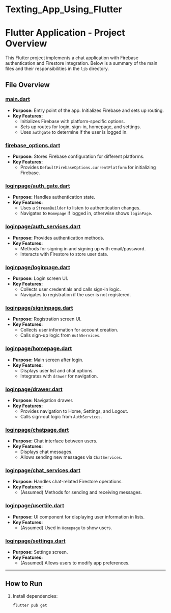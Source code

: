 # Texting_App_Using_Flutter
# Flutter Application - Project Overview

This Flutter project implements a chat application with Firebase authentication and Firestore integration. Below is a summary of the main files and their responsibilities in the `lib` directory.

## File Overview

### [main.dart](lib/main.dart)
- **Purpose:** Entry point of the app. Initializes Firebase and sets up routing.
- **Key Features:**  
  - Initializes Firebase with platform-specific options.
  - Sets up routes for login, sign-in, homepage, and settings.
  - Uses `authgate` to determine if the user is logged in.

### [firebase_options.dart](lib/firebase_options.dart)
- **Purpose:** Stores Firebase configuration for different platforms.
- **Key Features:**  
  - Provides `DefaultFirebaseOptions.currentPlatform` for initializing Firebase.

### [loginpage/auth_gate.dart](lib/loginpage/auth_gate.dart)
- **Purpose:** Handles authentication state.
- **Key Features:**  
  - Uses a `StreamBuilder` to listen to authentication changes.
  - Navigates to `Homepage` if logged in, otherwise shows `loginPage`.

### [loginpage/auth_services.dart](lib/loginpage/auth_services.dart)
- **Purpose:** Provides authentication methods.
- **Key Features:**  
  - Methods for signing in and signing up with email/password.
  - Interacts with Firestore to store user data.

### [loginpage/loginpage.dart](lib/loginpage/loginpage.dart)
- **Purpose:** Login screen UI.
- **Key Features:**  
  - Collects user credentials and calls sign-in logic.
  - Navigates to registration if the user is not registered.

### [loginpage/signinpage.dart](lib/loginpage/signinpage.dart)
- **Purpose:** Registration screen UI.
- **Key Features:**  
  - Collects user information for account creation.
  - Calls sign-up logic from `AuthServices`.

### [loginpage/homepage.dart](lib/loginpage/homepage.dart)
- **Purpose:** Main screen after login.
- **Key Features:**  
  - Displays user list and chat options.
  - Integrates with `drawer` for navigation.

### [loginpage/drawer.dart](lib/loginpage/drawer.dart)
- **Purpose:** Navigation drawer.
- **Key Features:**  
  - Provides navigation to Home, Settings, and Logout.
  - Calls sign-out logic from `AuthServices`.

### [loginpage/chatpage.dart](lib/loginpage/chatpage.dart)
- **Purpose:** Chat interface between users.
- **Key Features:**  
  - Displays chat messages.
  - Allows sending new messages via `ChatServices`.

### [loginpage/chat_services.dart](lib/loginpage/chat_services.dart)
- **Purpose:** Handles chat-related Firestore operations.
- **Key Features:**  
  - (Assumed) Methods for sending and receiving messages.

### [loginpage/usertile.dart](lib/loginpage/usertile.dart)
- **Purpose:** UI component for displaying user information in lists.
- **Key Features:**  
  - (Assumed) Used in `Homepage` to show users.

### [loginpage/settings.dart](lib/loginpage/settings.dart)
- **Purpose:** Settings screen.
- **Key Features:**  
  - (Assumed) Allows users to modify app preferences.

---

## How to Run

1. Install dependencies:
   ```sh
   flutter pub get
